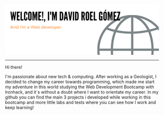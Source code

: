 <p align="center">
  <img src="https://raw.githubusercontent.com/Cifox92/Cifox92/master/Header%20Github.png" >
</p>

---

Hi there!

I'm passionate about new tech & computing. After working as a Geologist, I decided to change my career towards programming, which made me start my adventure in this world studying the Web Development Bootcamp with Ironhack, and it´s without a doubt where I want to orientate my career. In my github you can find the main 3 projects i developed while working in this bootcamp and more little labs and tests where you can see how I work and keep learning! 
